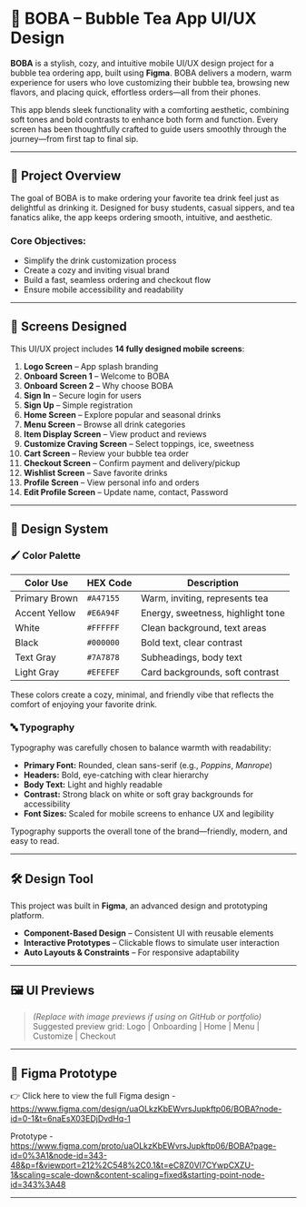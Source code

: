 # 🧋 BOBA – Bubble Tea App UI/UX Design

**BOBA** is a stylish, cozy, and intuitive mobile UI/UX design project for a bubble tea ordering app, built using **Figma**. BOBA delivers a modern, warm experience for users who love customizing their bubble tea, browsing new flavors, and placing quick, effortless orders—all from their phones.

This app blends sleek functionality with a comforting aesthetic, combining soft tones and bold contrasts to enhance both form and function. Every screen has been thoughtfully crafted to guide users smoothly through the journey—from first tap to final sip.

---

## 🎯 Project Overview

The goal of BOBA is to make ordering your favorite tea drink feel just as delightful as drinking it. Designed for busy students, casual sippers, and tea fanatics alike, the app keeps ordering smooth, intuitive, and aesthetic.

### Core Objectives:
- Simplify the drink customization process  
- Create a cozy and inviting visual brand  
- Build a fast, seamless ordering and checkout flow  
- Ensure mobile accessibility and readability  

---

## 📱 Screens Designed

This UI/UX project includes **14 fully designed mobile screens**:

1. **Logo Screen** – App splash branding  
2. **Onboard Screen 1** – Welcome to BOBA  
3. **Onboard Screen 2** – Why choose BOBA  
4. **Sign In** – Secure login for users  
5. **Sign Up** – Simple registration  
6. **Home Screen** – Explore popular and seasonal drinks  
7. **Menu Screen** – Browse all drink categories  
8. **Item Display Screen** – View product and reviews  
9. **Customize Craving Screen** – Select toppings, ice, sweetness  
10. **Cart Screen** – Review your bubble tea order  
11. **Checkout Screen** – Confirm payment and delivery/pickup  
12. **Wishlist Screen** – Save favorite drinks  
13. **Profile Screen** – View personal info and orders  
14. **Edit Profile Screen** – Update name, contact, Password  

---

## 🎨 Design System

### 🖌️ Color Palette

| Color Use         | HEX Code   | Description                       |
|------------------|------------|-----------------------------------|
| Primary Brown     | `#A47155` | Warm, inviting, represents tea    |
| Accent Yellow     | `#E6A94F` | Energy, sweetness, highlight tone |
| White             | `#FFFFFF` | Clean background, text areas      |
| Black             | `#000000` | Bold text, clear contrast         |
| Text Gray         | `#7A7878` | Subheadings, body text            |
| Light Gray        | `#EFEFEF` | Card backgrounds, soft contrast   |

These colors create a cozy, minimal, and friendly vibe that reflects the comfort of enjoying your favorite drink.

### 🔤 Typography

Typography was carefully chosen to balance warmth with readability:

- **Primary Font:** Rounded, clean sans-serif (e.g., *Poppins*, *Manrope*)  
- **Headers:** Bold, eye-catching with clear hierarchy  
- **Body Text:** Light and highly readable  
- **Contrast:** Strong black on white or soft gray backgrounds for accessibility  
- **Font Sizes:** Scaled for mobile screens to enhance UX and legibility  

Typography supports the overall tone of the brand—friendly, modern, and easy to read.

---

## 🛠️ Design Tool

This project was built in **Figma**, an advanced design and prototyping platform.

- **Component-Based Design** – Consistent UI with reusable elements  
- **Interactive Prototypes** – Clickable flows to simulate user interaction  
- **Auto Layouts & Constraints** – For responsive adaptability  

---

## 🖼️ UI Previews

> *(Replace with image previews if using on GitHub or portfolio)*  
> Suggested preview grid: Logo | Onboarding | Home | Menu | Customize | Checkout

---

## 🔗 Figma Prototype

👉 Click here to view the full Figma design - https://www.figma.com/design/uaOLkzKbEWvrsJupkftp06/BOBA?node-id=0-1&t=6naEsX03EDjDvdHq-1


Prototype - https://www.figma.com/proto/uaOLkzKbEWvrsJupkftp06/BOBA?page-id=0%3A1&node-id=343-48&p=f&viewport=212%2C548%2C0.1&t=eC8Z0Vl7CYwpCXZU-1&scaling=scale-down&content-scaling=fixed&starting-point-node-id=343%3A48

---



